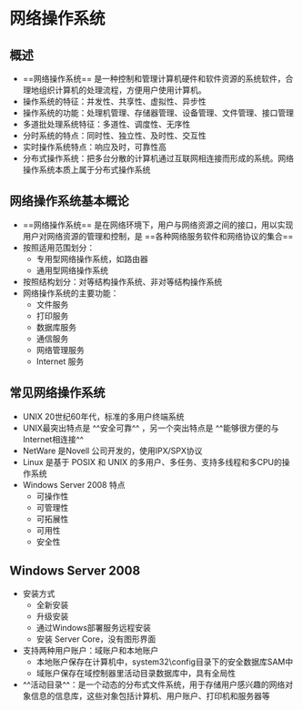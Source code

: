 # 网络操作系统
## 概述
* ==网络操作系统== 是一种控制和管理计算机硬件和软件资源的系统软件，合理地组织计算机的处理流程，方便用户使用计算机。
* 操作系统的特征：并发性、共享性、虚拟性、异步性
* 操作系统的功能：处理机管理、存储器管理、设备管理、文件管理、接口管理
* 多道批处理系统特征：多道性、调度性、无序性
* 分时系统的特点：同时性、独立性、及时性、交互性
* 实时操作系统特点：响应及时，可靠性高
* 分布式操作系统：把多台分散的计算机通过互联网相连接而形成的系统。网络操作系统本质上属于分布式操作系统

## 网络操作系统基本概论
* ==网络操作系统== 是在网络环境下，用户与网络资源之间的接口，用以实现用户对网络资源的管理和控制，是 ==各种网络服务软件和网络协议的集合==
* 按照适用范围划分：
    * 专用型网络操作系统，如路由器
    * 通用型网络操作系统
* 按照结构划分：对等结构操作系统、非对等结构操作系统
* 网络操作系统的主要功能：
    * 文件服务
    * 打印服务
    * 数据库服务
    * 通信服务
    * 网络管理服务
    * Internet 服务
## 常见网络操作系统
* UNIX 20世纪60年代，标准的多用户终端系统
* UNIX最突出特点是 ^^安全可靠^^ ，另一个突出特点是 ^^能够很方便的与Internet相连接^^
* NetWare 是Novell 公司开发的，使用IPX/SPX协议
* Linux 是基于 POSIX 和 UNIX 的多用户、多任务、支持多线程和多CPU的操作系统
* Windows Server 2008 特点
    * 可操作性
    * 可管理性
    * 可拓展性
    * 可用性
    * 安全性
## Windows Server 2008
* 安装方式
    * 全新安装
    * 升级安装
    * 通过Windows部署服务远程安装
    * 安装 Server Core，没有图形界面
* 支持两种用户账户：域账户和本地账户
    * 本地账户保存在计算机中，system32\config目录下的安全数据库SAM中
    * 域账户保存在域控制器里活动目录数据库中，具有全局性
* ^^活动目录^^：是一个动态的分布式文件系统，用于存储用户感兴趣的网络对象信息的信息库，这些对象包括计算机、用户账户、打印机和服务器等